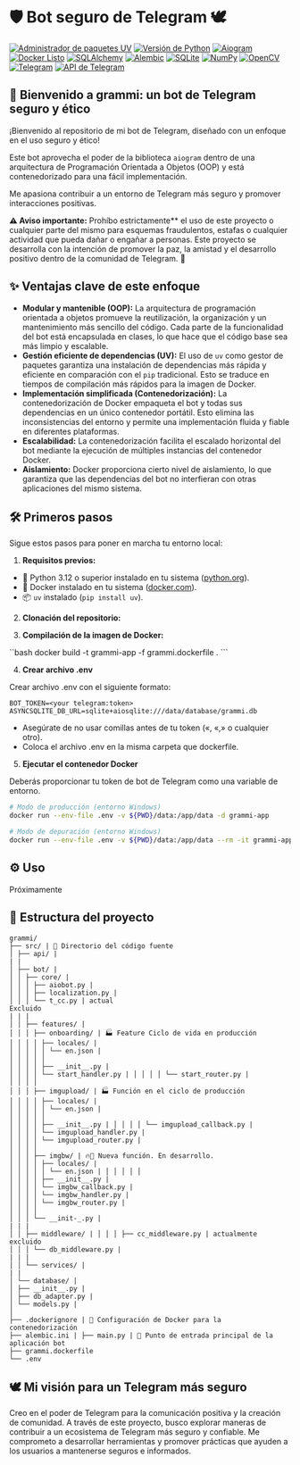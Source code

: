# 🛡️ Bot seguro de Telegram 🕊️

[![Administrador de paquetes UV](https://img.shields.io/badge/PackageManager-UV-purple.svg)](https://pypi.org/project/uv/)
[![Versión de Python](https://img.shields.io/badge/Python-3.12-blue.svg?logo=python&logoColor=white)](https://www.python.org/)
[![Aiogram](https://img.shields.io/badge/Aiogram-3.x-brightgreen.svg?logo=telegram&logoColor=white)](https://aiogram.dev/)
[![Docker Listo](https://img.shields.io/badge/Docker-Ready-blue.svg?logo=docker&logoColor=white)](https://www.docker.com/)
[![SQLAlchemy](https://img.shields.io/badge/SQLAlchemy-3.x-blue.svg)](https://www.sqlalchemy.org/)
[![Alembic](https://img.shields.io/badge/Alembic-1.7-orange.svg)](https://alembic.sqlalchemy.org/en/latest/)
[![SQLite](https://img.shields.io/badge/SQLite-3.x-green.svg)](https://www.sqlite.org/)
[![NumPy](https://img.shields.io/badge/NumPy-v1.21-azul.svg?logo=numpy&logoColor=blanco)](https://numpy.org/)
[![OpenCV](https://img.shields.io/badge/OpenCV-v4.5.1-azul.svg?logo=opencv&logoColor=blanco)](https://opencv.org/)
[![Telegram](https://img.shields.io/badge/Telegram-2CA5E0?style=for-the-badge&logo=telegram&logoColor=white)](https://telegram.org/)
[![API de Telegram](https://img.shields.io/badge/Telegram%20API-2CA5E0?style=for-the-badge&logo=telegram&logoColor=white)](https://core.telegram.org/bots/api)

## 🤖 Bienvenido a grammi: un bot de Telegram seguro y ético

¡Bienvenido al repositorio de mi bot de Telegram, diseñado con un enfoque en el uso seguro y ético!

Este bot aprovecha el poder de la biblioteca `aiogram` dentro de una arquitectura de Programación Orientada a Objetos (OOP) y está contenedorizado para una fácil implementación.

Me apasiona contribuir a un entorno de Telegram más seguro y promover interacciones positivas.

**⚠️ Aviso importante:** Prohíbo estrictamente** el uso de este proyecto o cualquier parte del mismo para esquemas fraudulentos, estafas o cualquier actividad que pueda dañar o engañar a personas. Este proyecto se desarrolla con la intención de promover la paz, la amistad y el desarrollo positivo dentro de la comunidad de Telegram. 🚫

## ✨ Ventajas clave de este enfoque

* **Modular y mantenible (OOP):** La arquitectura de programación orientada a objetos promueve la reutilización, la organización y un mantenimiento más sencillo del código. Cada parte de la funcionalidad del bot está encapsulada en clases, lo que hace que el código base sea más limpio y escalable.
* **Gestión eficiente de dependencias (UV):** El uso de `uv` como gestor de paquetes garantiza una instalación de dependencias más rápida y eficiente en comparación con el `pip` tradicional. Esto se traduce en tiempos de compilación más rápidos para la imagen de Docker.
* **Implementación simplificada (Contenedorización):** La contenedorización de Docker empaqueta el bot y todas sus dependencias en un único contenedor portátil. Esto elimina las inconsistencias del entorno y permite una implementación fluida y fiable en diferentes plataformas.
* **Escalabilidad:** La contenedorización facilita el escalado horizontal del bot mediante la ejecución de múltiples instancias del contenedor Docker.
* **Aislamiento:** Docker proporciona cierto nivel de aislamiento, lo que garantiza que las dependencias del bot no interfieran con otras aplicaciones del mismo sistema.

## 🛠️ Primeros pasos

Sigue estos pasos para poner en marcha tu entorno local:

1. **Requisitos previos:**
* 🐍 Python 3.12 o superior instalado en tu sistema ([python.org](https://www.python.org/downloads/)).
* 🐳 Docker instalado en tu sistema ([docker.com](https://www.docker.com/get-started)).
* 📦 `uv` instalado (`pip install uv`).

2. **Clonación del repositorio:**

3. **Compilación de la imagen de Docker:**

``bash
docker build -t grammi-app -f grammi.dockerfile . ```

4. **Crear archivo .env**

Crear archivo .env con el siguiente formato:

``` texto
BOT_TOKEN=<your telegram:token>
ASYNCSQLITE_DB_URL=sqlite+aiosqlite:///data/database/grammi.db
```

* Asegúrate de no usar comillas antes de tu token («, «,» o cualquier otro).
* Coloca el archivo .env en la misma carpeta que dockerfile.

5. **Ejecutar el contenedor Docker**

Deberás proporcionar tu token de bot de Telegram como una variable de entorno.

```bash
# Modo de producción (entorno Windows)
docker run --env-file .env -v ${PWD}/data:/app/data -d grammi-app

# Modo de depuración (entorno Windows)
docker run --env-file .env -v ${PWD}/data:/app/data --rm -it grammi-app /bin/bash
```

## ⚙️ Uso

Próximamente

## 📄 Estructura del proyecto

``` texto
grammi/
├── src/ | 📂 Directorio del código fuente
│ ├── api/ |
| |
│ ├── bot/ |
│ │ ├── core/ |
│ │ │ ├── aiobot.py |
│ │ │ ├── localization.py |
│ │ │ └── t_cc.py | actual
Excluido
| | |
│ │ ├── features/ |
│ │ │ ├── onboarding/ | 🏭 Feature Ciclo de vida en producción
│ │ │ │ ├── locales/ |
│ │ │ │ │ └── en.json |
│ │ │ │ │
│ │ │ │ ├── __init__.py |
│ │ │ │ └── start_handler.py | │ │ │ │ └── start_router.py |
│ │ │ │
│ │ │ ├── imgupload/ | 🏭 Función en el ciclo de producción
│ │ │ │ ├── locales/ |
│ │ │ │ │ └── en.json |
│ │ │ │ │
│ │ │ │ ├── __init__.py | │ │ │ │ └── imgupload_callback.py |
│ │ │ │ └── imgupload_handler.py |
│ │ │ │ └── imgupload_router.py |
│ │ │ │
│ │ │ ├── imgbw/ | 🔥🚧 Nueva función. En desarrollo.
│ │ │ │ ├── locales/ |
│ │ │ │ │ └── en.json | │ │ │ │ │
│ │ │ │ ├── __init__.py |
│ │ │ │ └── imgbw_callback.py |
│ │ │ │ └── imgbw_handler.py |
│ │ │ │ └── imgbw_router.py |
│ │ │ │
│ │ │ └── __init-_.py |
| | |
│ │ ├── middleware/ | │ │ │ ├── cc_middleware.py | actualmente excluido
│ │ │ └── db_middleware.py |
| | |
│ │ └── services/ |
| |
│ └── database/ |
│ ├── __init__.py |
│ ├── db_adapter.py |
│ └── models.py |
│
├── .dockerignore | 🐳 Configuración de Docker para la contenedorización
├── alembic.ini | ├── main.py | 🚀 Punto de entrada principal de la aplicación bot
├── grammi.dockerfile
└── .env
```

## 🕊️ Mi visión para un Telegram más seguro

Creo en el poder de Telegram para la comunicación positiva y la creación de comunidad. A través de este proyecto, busco explorar maneras de contribuir a un ecosistema de Telegram más seguro y confiable. Me comprometo a desarrollar herramientas y promover prácticas que ayuden a los usuarios a mantenerse seguros e informados.
